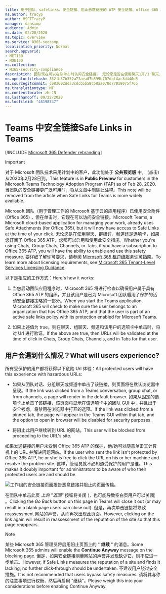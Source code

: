 ```yaml
---
title: 用于团队、safelinks、安全链接、阻止恶意链接的 ATP 安全链接、office 365 atp、团队安全链接、阻止用户单击 "不良链接"、"恶意链接"
ms.author: tracyp
author: MSFTTracyP
manager: dansimp
audience: Admin
ms.date: 02/28/2020
ms.topic: overview
ms.service: O365-seccomp
localization_priority: Normal
search.appverid:
- MET150
- MOE150
ms.collection:
- M365-security-compliance
description: 团队现在可以在你单击时访问安全链接。 无论您是否在使用聊天1开/1 聊天、组之间或频道以及选项卡，如果您有 Office 365 ATP 的订阅，您都可以启用和使用此安全功能。
ms.openlocfilehash: 362fb37b352a77aea07b899b707dbf4ac3d440d5
ms.sourcegitcommit: c083602dda3cdcb5b58cb8aa070d77019075f765
ms.translationtype: MT
ms.contentlocale: zh-CN
ms.lasthandoff: 09/22/2020
ms.locfileid: "48198747"
---
```

<!--06/21/2019-->

# <a name="safe-links-in-teams"></a><span data-ttu-id="85659-104">Teams 中安全链接</span><span class="sxs-lookup"><span data-stu-id="85659-104">Safe Links in Teams</span></span>

[!INCLUDE [Microsoft 365 Defender rebranding](../includes/microsoft-defender-for-office.md)]


> [!IMPORTANT]
> <span data-ttu-id="85659-105">对于 Microsoft 团队技术采用计划中的客户，此功能处于 **公共预览版** 中， (点击) 从2020年2月28日到。</span><span class="sxs-lookup"><span data-stu-id="85659-105">This feature is in **Public Preview** for customers in the Microsoft Teams Technology Adoption Program (TAP) as of Feb 28, 2020.</span></span> <span data-ttu-id="85659-106">当团队的安全链接更广泛可用时，将从文章中删除此注释。</span><span class="sxs-lookup"><span data-stu-id="85659-106">This note will be removed from the article when Safe Links for Teams is more widely available.</span></span>

<span data-ttu-id="85659-107">Microsoft 团队（用于管理工作的 Microsoft 基于云的应用程序）已使用安全附件 (Office 365) ，但在单击时，它现在可以访问安全链接。</span><span class="sxs-lookup"><span data-stu-id="85659-107">Microsoft Teams, a Microsoft cloud-based application for managing your work, already uses Safe Attachments (for Office 365), but it will now have access to Safe Links at the time of your click.</span></span> <span data-ttu-id="85659-108">无论您是在使用聊天、群研讨、频道还是选项卡，如果您订阅了 Office 365 ATP，您都可以启用和使用此安全措施。</span><span class="sxs-lookup"><span data-stu-id="85659-108">Whether you're using Chats, Group Chats, Channels, or Tabs, if you have a subscription to Office 365 ATP, you will have the ability to enable and use this safety measure.</span></span> <span data-ttu-id="85659-109">要详细了解许可要求，请参阅 [Microsoft 365 租户级服务许可指南](https://docs.microsoft.com/office365/servicedescriptions/microsoft-365-service-descriptions/microsoft-365-tenantlevel-services-licensing-guidance/microsoft-365-security-compliance-licensing-guidance)。</span><span class="sxs-lookup"><span data-stu-id="85659-109">To learn more about licensing requirements, see [Microsoft 365 Tenant-Level Services Licensing Guidance](https://docs.microsoft.com/office365/servicedescriptions/microsoft-365-service-descriptions/microsoft-365-tenantlevel-services-licensing-guidance/microsoft-365-security-compliance-licensing-guidance).</span></span>

<span data-ttu-id="85659-110">以下是相应的工作方式：</span><span class="sxs-lookup"><span data-stu-id="85659-110">Here's how it works:</span></span>

1. <span data-ttu-id="85659-111">当您启动团队应用程序时，Microsoft 365 将进行检查以确保用户属于具有 Office 365 ATP 的组织，并且该用户是已为 Microsoft 团队启用了保护的活动安全链接策略的一部分。</span><span class="sxs-lookup"><span data-stu-id="85659-111">When you start the Teams application, Microsoft 365 will check to make sure the user belongs to an organization that has Office 365 ATP, and that the user is part of an active safe links policy with its protection enabled for Microsoft Teams.</span></span>

2. <span data-ttu-id="85659-112">如果上述值为 true，则在聊天、组聊天、频道和该用户的选项卡中单击时，将对 Url 进行验证。</span><span class="sxs-lookup"><span data-stu-id="85659-112">If the above are true, then URLs will be validated at the time of click in Chats, Group Chats, Channels, and in Tabs for that user.</span></span>

## <a name="what-will-users-experience"></a><span data-ttu-id="85659-113">用户会遇到什么情况？</span><span class="sxs-lookup"><span data-stu-id="85659-113">What will users experience?</span></span>

<span data-ttu-id="85659-114">所有受保护的用户都将获得以下危险 Url 体验：</span><span class="sxs-lookup"><span data-stu-id="85659-114">All protected users will have this experience with hazardous URLs:</span></span>

- <span data-ttu-id="85659-115">如果从团队对话、分组聊天或频道中单击了该链接，则页面将在默认浏览器中呈现。</span><span class="sxs-lookup"><span data-stu-id="85659-115">If the link was clicked from a Teams conversation, group chat, or from channels, a page will render in the default browser.</span></span> <span data-ttu-id="85659-116">如果从固定的选项卡上单击了该链接，该页面将显示在该选项卡中的团队 GUI 中，并且出于安全考虑，将禁用在浏览器中打开的选项。</span><span class="sxs-lookup"><span data-stu-id="85659-116">If the link was clicked from a pinned tab, the page will appear in the Teams GUI within that tab, and the option to open in browser will be disabled for security purposes.</span></span>

- <span data-ttu-id="85659-117">将阻止此用户继续转到 URL 的网站。</span><span class="sxs-lookup"><span data-stu-id="85659-117">This user will be blocked from proceeding to the URL's site.</span></span>

<span data-ttu-id="85659-118">如果发送链接的用户未受到 Office 365 ATP 的保护，他/她可以随意单击其计算机上的 URL 并解决问题网站。</span><span class="sxs-lookup"><span data-stu-id="85659-118">If the user who sent the link isn't protected by Office 365 ATP, he or she is free to click the URL on his or her machine and resolve the problem site.</span></span> <span data-ttu-id="85659-119">这样，管理员就不必知道受保护的用户是谁。</span><span class="sxs-lookup"><span data-stu-id="85659-119">This makes it doubly important for administrators to be aware of who their protected users are and should be.</span></span>

![工作组的安全链接页面报告恶意链接并阻止向页面传输。](/microsoft-365/media/TP_SafelinksForTeams_Malicious.png)

<span data-ttu-id="85659-121">在团队中单击此页 *上的 "返回"* 按钮将关闭 (，也可能导致空白页用户可以关闭) 。</span><span class="sxs-lookup"><span data-stu-id="85659-121">Clicking the *Go Back* button on this page in Teams will close it out (or may result in a blank page users  can close out).</span></span> <span data-ttu-id="85659-122">但是，再次单击链接将导致 reassessment 网站的声誉，从而再次出现此页面。</span><span class="sxs-lookup"><span data-stu-id="85659-122">However, clicking on the link again will result in reassessment of the reputation of the site so that this page reappears.</span></span>

> [!NOTE]
> <span data-ttu-id="85659-123">某些 Microsoft 365 管理员将启用阻止页面上的 " **继续** " 的消息。</span><span class="sxs-lookup"><span data-stu-id="85659-123">Some Microsoft 365 admins will enable the **Continue Anyway** message on the blocking page.</span></span> <span data-ttu-id="85659-124">但是，如果安全链接测量网站的声誉并发现缺少它，则不应进一步单击。</span><span class="sxs-lookup"><span data-stu-id="85659-124">However, if Safe Links measures the reputation of a site and finds it lacking, no further click-through should be undertaken.</span></span> <span data-ttu-id="85659-125">不建议用户绕过安全措施。</span><span class="sxs-lookup"><span data-stu-id="85659-125">It is not recommended that users bypass safety measures.</span></span> <span data-ttu-id="85659-126">请将其与你的注意事项进行权衡，然后再启用 "继续"。</span><span class="sxs-lookup"><span data-stu-id="85659-126">Please weigh this into your considerations before enabling Continue Anyway.</span></span>
